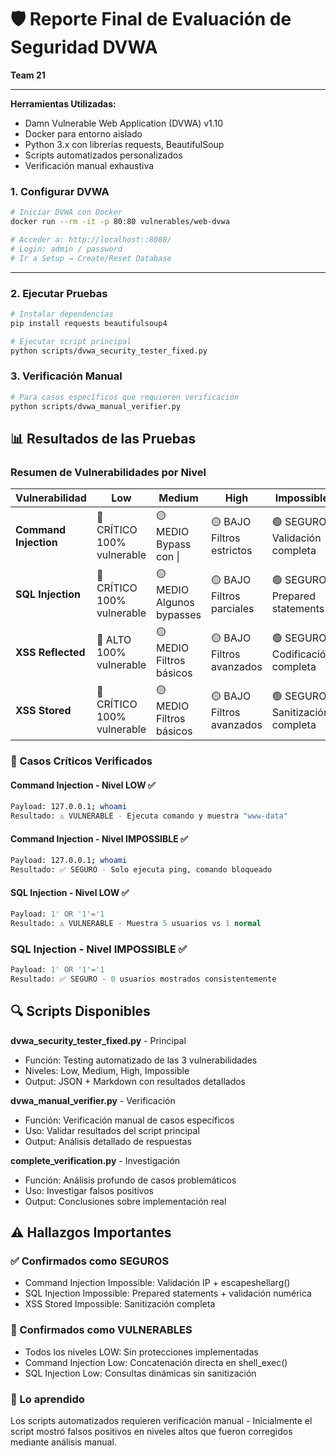 # 🛡️ Reporte Final de Evaluación de Seguridad DVWA
**Team 21**  

---
**Herramientas Utilizadas:**
- Damn Vulnerable Web Application (DVWA) v1.10
- Docker para entorno aislado
- Python 3.x con librerías requests, BeautifulSoup
- Scripts automatizados personalizados
- Verificación manual exhaustiva

### 1. Configurar DVWA
```bash
# Iniciar DVWA con Docker
docker run --rm -it -p 80:80 vulnerables/web-dvwa

# Acceder a: http://localhost::8080/
# Login: admin / password
# Ir a Setup → Create/Reset Database
```
---

### 2. Ejecutar Pruebas
```bash
# Instalar dependencias
pip install requests beautifulsoup4

# Ejecutar script principal
python scripts/dvwa_security_tester_fixed.py
```
### 3. Verificación Manual
```bash
# Para casos específicos que requieren verificación
python scripts/dvwa_manual_verifier.py
```


## 📊 Resultados de las Pruebas

### Resumen de Vulnerabilidades por Nivel

| Vulnerabilidad | Low | Medium | High | Impossible |
|----------------|-----|---------|------|------------|
| **Command Injection** | 🔴 CRÍTICO<br/>100% vulnerable | 🟡 MEDIO<br/>Bypass con \| | 🟡 BAJO<br/>Filtros estrictos | 🟢 SEGURO<br/>Validación completa |
| **SQL Injection** | 🔴 CRÍTICO<br/>100% vulnerable | 🟡 MEDIO<br/>Algunos bypasses | 🟡 BAJO<br/>Filtros parciales | 🟢 SEGURO<br/>Prepared statements |
| **XSS Reflected** | 🔴 ALTO<br/>100% vulnerable | 🟡 MEDIO<br/>Filtros básicos | 🟡 BAJO<br/>Filtros avanzados | 🟢 SEGURO<br/>Codificación completa |
| **XSS Stored** | 🔴 CRÍTICO<br/>100% vulnerable | 🟡 MEDIO<br/>Filtros básicos | 🟡 BAJO<br/>Filtros avanzados | 🟢 SEGURO<br/>Sanitización completa |

### 🎯 Casos Críticos Verificados
#### Command Injection - Nivel LOW ✅
```bash
Payload: 127.0.0.1; whoami
Resultado: ⚠️ VULNERABLE - Ejecuta comando y muestra "www-data"
```
#### Command Injection - Nivel IMPOSSIBLE ✅
```bash
Payload: 127.0.0.1; whoami  
Resultado: ✅ SEGURO - Solo ejecuta ping, comando bloqueado
```
#### SQL Injection - Nivel LOW ✅
```sql
Payload: 1' OR '1'='1
Resultado: ⚠️ VULNERABLE - Muestra 5 usuarios vs 1 normal
```
### SQL Injection - Nivel IMPOSSIBLE ✅
```sql
Payload: 1' OR '1'='1
Resultado: ✅ SEGURO - 0 usuarios mostrados consistentemente
```

## 🔍 Scripts Disponibles
**dvwa_security_tester_fixed.py** - Principal
- Función: Testing automatizado de las 3 vulnerabilidades
- Niveles: Low, Medium, High, Impossible
- Output: JSON + Markdown con resultados detallados

**dvwa_manual_verifier.py** - Verificación
- Función: Verificación manual de casos específicos
- Uso: Validar resultados del script principal
- Output: Análisis detallado de respuestas

**complete_verification.py** - Investigación
- Función: Análisis profundo de casos problemáticos
- Uso: Investigar falsos positivos
- Output: Conclusiones sobre implementación real

## ⚠️ Hallazgos Importantes
### ✅ Confirmados como SEGUROS
- Command Injection Impossible: Validación IP + escapeshellarg()
- SQL Injection Impossible: Prepared statements + validación numérica
- XSS Stored Impossible: Sanitización completa
### 🔴 Confirmados como VULNERABLES
- Todos los niveles LOW: Sin protecciones implementadas
- Command Injection Low: Concatenación directa en shell_exec()
- SQL Injection Low: Consultas dinámicas sin sanitización
### 🤔 Lo aprendido 
Los scripts automatizados requieren verificación manual - Inicialmente el script mostró falsos positivos en niveles altos que fueron corregidos mediante análisis manual.